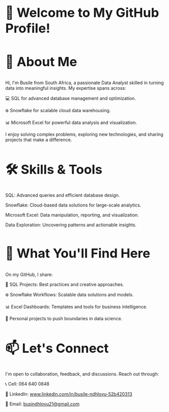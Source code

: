<h1 style="font-size:40px;">👋 Welcome to My GitHub Profile! </h1>

<h2 style="font-size:40px;"> 🌟 About Me </h2>
Hi, I'm Busile from South Africa, a passionate Data Analyst skilled in turning data into meaningful insights. 
My expertise spans across:


   💻 SQL for advanced database management and optimization.

   ❄️ Snowflake for scalable cloud data warehousing.

   📊 Microsoft Excel for powerful data analysis and visualization.

I enjoy solving complex problems, exploring new technologies, and sharing projects that make a difference.


<h2 style="font-size:40px;"> 🛠️ Skills & Tools </h2>

SQL: Advanced queries and efficient database design.

Snowflake: Cloud-based data solutions for large-scale analytics.

Microsoft Excel: Data manipulation, reporting, and visualization.

Data Exploration: Uncovering patterns and actionable insights.

<h2 style="font-size:40px;"> 🚀 What You'll Find Here </h2>

On my GitHub, I share:

   📂 SQL Projects: Best practices and creative approaches.

  ❄️ Snowflake Workflows: Scalable data solutions and models.

   📊 Excel Dashboards: Templates and tools for business intelligence.

   🌱 Personal projects to push boundaries in data science.
  
   
  
<h2 style="font-size:40px;"> 📫 Let's Connect </h2>

I'm open to collaboration, feedback, and discussions. Reach out through:

📞 Cell: 064 640 0848

💼 LinkedIn: www.linkedin.com/in/busile-ndhlovu-52b420313

📧 Email: busindhlovu21@gmail.com
